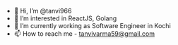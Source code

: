 - 👋 Hi, I’m @tanvi966
- 👀 I’m interested in ReactJS, Golang
- 🌱 I’m currently working as Software Engineer in Kochi
- 📫 How to reach me - tanvivarma59@gmail.com

<!---
tanvi966/tanvi966 is a ✨ special ✨ repository because its `README.md` (this file) appears on your GitHub profile.
You can click the Preview link to take a look at your changes.
--->
